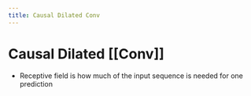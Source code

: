 ```yaml
---
title: Causal Dilated Conv
---
```


# Causal Dilated [[Conv]]
- Receptive field is how much of the input sequence is needed for one prediction


























